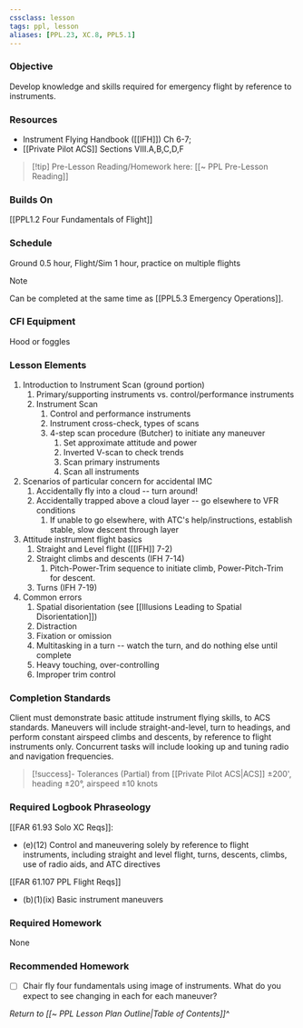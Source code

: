 ```yaml
---
cssclass: lesson
tags: ppl, lesson
aliases: [PPL.23, XC.8, PPL5.1]
---
```

### Objective
Develop knowledge and skills required for emergency flight by reference to instruments.

### Resources
- Instrument Flying Handbook ([[IFH]]) Ch 6-7;
- [[Private Pilot ACS]] Sections VIII.A,B,C,D,F

> [!tip] Pre-Lesson Reading/Homework here: [[~ PPL Pre-Lesson Reading]]

### Builds On
[[PPL1.2 Four Fundamentals of Flight]]

### Schedule
Ground 0.5 hour, Flight/Sim 1 hour, practice on multiple flights

> [!note] 
> Can be completed at the same time as [[PPL5.3 Emergency Operations]].

### CFI Equipment
Hood or foggles

### Lesson Elements
1. Introduction to Instrument Scan (ground portion)
	1. Primary/supporting instruments vs. control/performance instruments
	2. Instrument Scan
		1. Control and performance instruments
		2. Instrument cross-check, types of scans
		3. 4-step scan procedure (Butcher) to initiate any maneuver
			1. Set approximate attitude and power
			2. Inverted V-scan to check trends
			3. Scan primary instruments
			4. Scan all instruments
2. Scenarios of particular concern for accidental IMC
	1. Accidentally fly into a cloud -- turn around!
	2. Accidentally trapped above a cloud layer -- go elsewhere to VFR conditions
		1. If unable to go elsewhere, with ATC's help/instructions, establish stable, slow descent through layer
3. Attitude instrument flight basics
	1. Straight and Level flight ([[IFH]] 7-2)
	2. Straight climbs and descents (IFH 7-14)
		1. Pitch-Power-Trim sequence to initiate climb, Power-Pitch-Trim for descent.
	3. Turns (IFH 7-19)
4. Common errors
	1. Spatial disorientation (see [[Illusions Leading to Spatial Disorientation]])
	2. Distraction
	3. Fixation or omission
	4. Multitasking in a turn -- watch the turn, and do nothing else until complete
	5. Heavy touching, over-controlling
	6. Improper trim control

### Completion Standards
Client must demonstrate basic attitude instrument flying skills, to ACS standards. Maneuvers will include straight-and-level, turn to headings, and perform constant airspeed climbs and descents, by reference to flight instruments only.  Concurrent tasks will include looking up and tuning radio and navigation frequencies.

> [!success]- Tolerances (Partial) from [[Private Pilot ACS|ACS]]
> ±200', heading ±20°, airspeed ±10 knots

### Required Logbook Phraseology
[[FAR 61.93 Solo XC Reqs]]:
- (e)(12) Control and maneuvering solely by reference to flight instruments, including straight and level flight, turns, descents, climbs, use of radio aids, and ATC directives

[[FAR 61.107 PPL Flight Reqs]]
- (b)(1)(ix) Basic instrument maneuvers

### Required Homework
 None

### Recommended Homework 
- [ ] Chair fly four fundamentals using image of instruments. What do you expect to see changing in each for each maneuver? 

*Return to [[~ PPL Lesson Plan Outline|Table of Contents]]^*